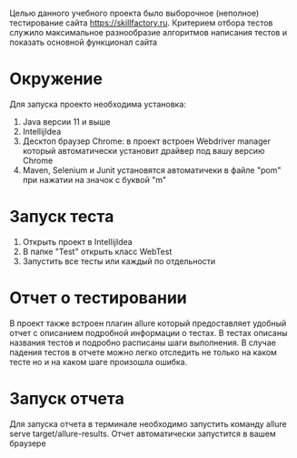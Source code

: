 Целью данного учебного проекта было выборочное (неполное) тестирование сайта https://skillfactory.ru.
Критерием отбора тестов служило максимальное разнообразие алгоритмов написания тестов и показать основной функционал сайта

Окружение
=========
Для запуска проекто необходима установка:
1. Java версии 11 и выше
2. IntellijIdea
3. Десктоп браузер Chrome: в проект встроен Webdriver manager который автоматически установит драйвер под вашу версию Chrome
4. Maven, Selenium и Junit установятся автоматичеки в файле "pom" при нажатии на значок с буквой "m"

Запуск теста
============
1. Открыть проект в IntellijIdea
2. В папке "Test" открыть класс WebTest
3. Запустить все тесты или каждый по отдельности

Отчет о тестировании
====================
В проект также встроен плагин allure который предоставляет удобный отчет с описанием подробной информации о тестах.
В тестах описаны названия тестов и подробно расписаны шаги выполнения.
В случае падения тестов в отчете можно легко отследить не только на каком тесте но и на каком шаге произошла ошибка.

Запуск отчета
=============
Для запуска отчета в терминале необходимо запустить команду allure serve target/allure-results.
Отчет автоматически запустится в вашем браузере